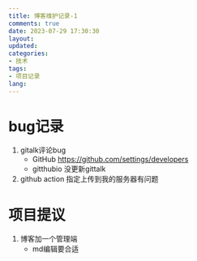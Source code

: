 ```yaml
---
title: 博客维护记录-1
comments: true
date: 2023-07-29 17:30:30
layout:
updated:
categories:
- 技术
tags:
- 项目记录
lang:
---
```

# bug记录
1. gitalk评论bug
   - GitHub https://github.com/settings/developers 
   - gitthubio 没更新gittalk
2. github action 指定上传到我的服务器有问题

# 项目提议
1. 博客加一个管理端
   - md编辑要合适